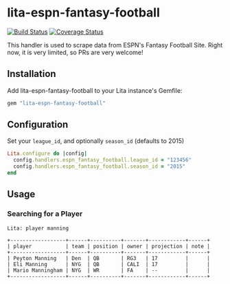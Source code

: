 # lita-espn-fantasy-football

[![Build Status](https://travis-ci.org/kevinreedy/lita-espn-fantasy-football.png?branch=master)](https://travis-ci.org/kevinreedy/lita-espn-fantasy-football)
[![Coverage Status](https://coveralls.io/repos/kevinreedy/lita-espn-fantasy-football/badge.png)](https://coveralls.io/r/kevinreedy/lita-espn-fantasy-football)

This handler is used to scrape data from ESPN's Fantasy Football Site. Right now, it is very limited, so PRs are very welcome!

## Installation

Add lita-espn-fantasy-football to your Lita instance's Gemfile:

``` ruby
gem "lita-espn-fantasy-football"
```

## Configuration

Set your `league_id`, and optionally `season_id` (defaults to 2015)

```ruby
Lita.configure do |config|
  config.handlers.espn_fantasy_football.league_id = "123456"
  config.handlers.espn_fantasy_football.season_id = "2015"
end
```

## Usage

### Searching for a Player

```
Lita: player manning

+------------------+------+----------+-------+------------+------+
| player           | team | position | owner | projection | note |
+------------------+------+----------+-------+------------+------+
| Peyton Manning   | Den  | QB       | RG3   | 17         |      |
| Eli Manning      | NYG  | QB       | CALI  | 17         |      |
| Mario Manningham | NYG  | WR       | FA    | --         |      |
+------------------+------+----------+-------+------------+------+
```
